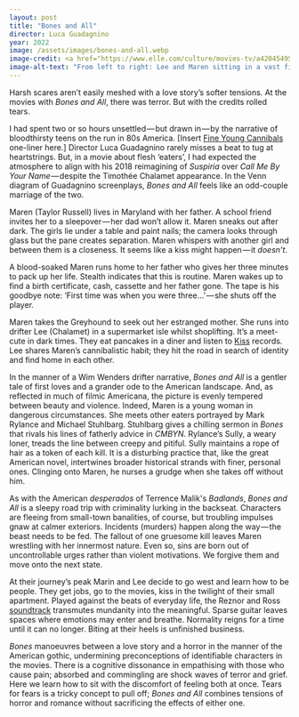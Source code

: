 ```yaml
---
layout: post
title: "Bones and All"
director: Luca Guadagnino
year: 2022
image: /assets/images/bones-and-all.webp
image-credit: <a href="https://www.elle.com/culture/movies-tv/a42045495/bones-and-all-review/">Yannis Drakoulidis / Metro Goldwyn Mayer Pictures</a>
image-alt-text: "From left to right: Lee and Maren sitting in a vast field under a bright, blue sky"
---
```


Harsh scares aren’t easily meshed with a love story’s softer tensions. At the movies with _Bones and All_, there was terror. But with the credits rolled tears.

I had spent two or so hours unsettled — but drawn in — by the narrative of bloodthirsty teens on the run in 80s America. [Insert [Fine Young Cannibals](https://en.wikipedia.org/wiki/The_Raw_%26_the_Cooked_%28album%29) one-liner here.] Director Luca Guadagnino rarely misses a beat to tug at heartstrings. But, in a movie about flesh ‘eaters’, I had expected the atmosphere to align with his 2018 reimagining of _Suspiria_ over _Call Me By Your Name_ — despite the Timothée Chalamet appearance. In the Venn diagram of Guadagnino screenplays, _Bones and All_ feels like an odd-couple marriage of the two.

Maren (Taylor Russell) lives in Maryland with her father. A school friend invites her to a sleepover — her dad won’t allow it. Maren sneaks out after dark. The girls lie under a table and paint nails; the camera looks through glass but the pane creates separation. Maren whispers with another girl and between them is a closeness. It seems like a kiss might happen — it _doesn’t_.

A blood-soaked Maren runs home to her father who gives her three minutes to pack up her life. Stealth indicates that this is routine. Maren wakes up to find a birth certificate, cash, cassette and her father gone. The tape is his goodbye note: ‘First time was when you were three…’ — she shuts off the player.

Maren takes the Greyhound to seek out her estranged mother. She runs into drifter Lee (Chalamet) in a supermarket isle whilst shoplifting. It’s a meet-cute in dark times. They eat pancakes in a diner and listen to [Kiss](https://www.youtube.com/watch?v=Gcj34XixuYg&ab_channel=KissVEVO) records. Lee shares Maren’s cannibalistic habit; they hit the road in search of identity and find home in each other.

In the manner of a Wim Wenders drifter narrative, _Bones and All_ is a gentler tale of first loves and a grander ode to the American landscape. And, as reflected in much of filmic Americana, the picture is evenly tempered between beauty and violence. Indeed, Maren is a young woman in dangerous circumstances. She meets other eaters portrayed by Mark Rylance and Michael Stuhlbarg. Stuhlbarg gives a chilling sermon in _Bones_ that rivals his lines of fatherly advice in _CMBYN_. Rylance’s Sully, a weary loner, treads the line between creepy and pitiful. Sully maintains a rope of hair as a token of each kill. It is a disturbing practice that, like the great American novel, intertwines broader historical strands with finer, personal ones. Clinging onto Maren, he nurses a grudge when she takes off without him.

As with the American _desperados_ of Terrence Malik's _Badlands_, _Bones and All_ is a sleepy road trip with criminality lurking in the backseat. Characters are fleeing from small-town banalities, of course, but troubling impulses gnaw at calmer exteriors. Incidents (murders) happen along the way — the beast needs to be fed. The fallout of one gruesome kill leaves Maren wrestling with her innermost nature. Even so, sins are born out of uncontrollable urges rather than violent motivations. We forgive them and move onto the next state.

At their journey’s peak Marin and Lee decide to go west and learn how to be people. They get jobs, go to the movies, kiss in the twilight of their small apartment. Played against the beats of everyday life, the Reznor and Ross [soundtrack](https://www.youtube.com/watch?v=mqIaOl4N1M8&ab_channel=TrentReznor-Topic) transmutes mundanity into the meaningful. Sparse guitar leaves spaces where emotions may enter and breathe. Normality reigns for a time until it can no longer. Biting at their heels is unfinished business.

_Bones_ manoeuvres between a love story and a horror in the manner of the American gothic, undermining preconceptions of identifiable characters in the movies. There is a cognitive dissonance in empathising with those who cause pain; absorbed and commingling are shock waves of terror and grief. Here we learn how to sit with the discomfort of feeling both at once. Tears for fears is a tricky concept to pull off; _Bones and All_ combines tensions of horror and romance without sacrificing the effects of either one.

